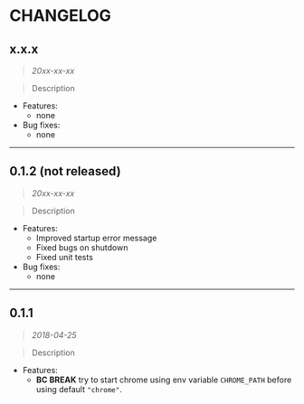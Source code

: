 # CHANGELOG

## x.x.x

> *20xx-xx-xx*

> Description
    
* Features:
  * none
* Bug fixes:
  * none
  
--------------


## 0.1.2 (not released)

> *20xx-xx-xx*

> Description
    
* Features:
  * Improved startup error message
  * Fixed bugs on shutdown
  * Fixed unit tests
* Bug fixes:
  * none
  
--------------

## 0.1.1

> *2018-04-25*

> Description
    
* Features:
  * **BC BREAK** try to start chrome using env variable ``CHROME_PATH`` before using default ``"chrome"``.

